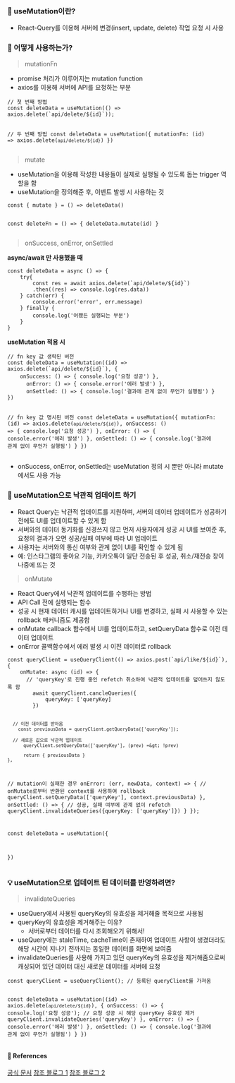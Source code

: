 <h3 id="🤔-usemutation이란">🤔 useMutation이란?</h3>
<ul>
<li>React-Query를 이용해 서버에 변경(insert, update, delete) 작업 요청 시 사용</li>
</ul>
<h3 id="🧐-어떻게-사용하는가">🧐 어떻게 사용하는가?</h3>
<blockquote>
<p>mutationFn</p>
</blockquote>
<ul>
<li>promise 처리가 이루어지는 mutation function</li>
<li>axios를 이용해 서버에 API를 요청하는 부분</li>
</ul>
<pre><code class="language-jsx">// 첫 번째 방법
const deleteData = useMutation(() =&gt; axios.delete(`api/delete/${id}`));

// 두 번째 방법
const deleteData = useMutation({
  mutationFn: (id) =&gt; axios.delete(`api/delete/${id}`)
})</code></pre>
<blockquote>
<p>mutate</p>
</blockquote>
<ul>
<li>useMutation을 이용해 작성한 내용들이 실제로 실행될 수 있도록 돕는 trigger 역할을 함</li>
<li>useMutation을 정의해준 후, 이벤트 발생 시 사용하는 것</li>
</ul>
<pre><code class="language-jsx">const { mutate } = () =&gt; deleteData()

const deleteFn = () =&gt; {
    deleteData.mutate(id)
}</code></pre>
<blockquote>
<p>onSuccess, onError, onSettled</p>
</blockquote>
<p><strong>async/await 만 사용했을 때</strong></p>
<pre><code class="language-jsx">const deleteData = async () =&gt; {
    try{
        const res = await axios.delete(`api/delete/${id}`)
        .then((res) =&gt; console.log(res.data))
    } catch(err) {
        console.error('error', err.message)
    } finally {
        console.log('어쨌든 실행되는 부분')
    }
}</code></pre>
<p><strong>useMutation 적용 시</strong></p>
<pre><code class="language-jsx">// fn key 값 생략된 버전
const deleteData = useMutation((id) =&gt; axios.delete(`api/delete/${id}`), {
    onSuccess: () =&gt; { console.log('요청 성공') },
      onError: () =&gt; { console.error('에러 발생') },
      onSettled: () =&gt; { console.log('결과에 관계 없이 무언가 실행됨') }
})

// fn key 값 명시된 버전
const deleteData = useMutation({
      mutationFn: (id) =&gt; axios.delete(`api/delete/${id}`),
    onSuccess: () =&gt; { console.log('요청 성공') },
      onError: () =&gt; { console.error('에러 발생') },
      onSettled: () =&gt; { console.log('결과에 관계 없이 무언가 실행됨') }
})</code></pre>
<ul>
<li>onSuccess, onError, onSettled는 useMutation 정의 시 뿐만 아니라 mutate에서도 사용 가능</li>
</ul>
<h3 id="💓-usemutation으로-낙관적-업데이트-하기">💓 useMutation으로 낙관적 업데이트 하기</h3>
<ul>
<li>React Query는 낙관적 업데이트를 지원하며, 서버의 데이터 업데이트가 성공하기 전에도 UI를 업데이트할 수 있게 함</li>
<li>서버와의 데이터 동기화를 신경쓰지 않고 먼저 사용자에게 성공 시 UI를 보여준 후, 요청의 결과가 오면 성공/실패 여부에 따라 UI 업데이트</li>
<li>사용자는 서버와의 통신 여부와 관계 없이 UI를 확인할 수 있게 됨</li>
<li>예: 인스타그램의 좋아요 기능, 카카오톡이 일단 전송된 후 성공, 취소/재전송 창이 나중에 뜨는 것</li>
</ul>
<blockquote>
<p>onMutate</p>
</blockquote>
<ul>
<li>React Query에서 낙관적 업데이트를 수행하는 방법</li>
<li>API Call 전에 실행되는 함수</li>
<li>성공 시 현재 데이터 캐시를 업데이트하거나 UI를 변경하고, 실패 시 사용할 수 있는 rollback 매커니즘도 제공함</li>
<li>onMutate callback 함수에서 UI를 업데이트하고, setQueryData 함수로 이전 데이터 업데이트</li>
<li>onError 콜백함수에서 에러 발생 시 이전 데이터로 rollback</li>
</ul>
<pre><code class="language-jsx">const queryClient = useQueryClient(() =&gt; axios.post(`api/like/${id}`), {
    onMutate: async (id) =&gt; {
      // 'queryKey'로 진행 중인 refetch 취소하여 낙관적 업데이트를 덮어쓰지 않도록 함
        await queryClient.cancleQueries({
            queryKey: ['queryKey]
        })

      // 이전 데이터를 받아옴
        const previousData = queryClient.getQueryData(['queryKey']);

      // 새로운 값으로 낙관적 업데이트
          queryClient.setQueryData(['queryKey'], (prev) =&gt; !prev)

          return { previousData }
    },
  // mutation이 실패한 경우
  onError: (err, newData, context) =&gt; {
    // onMutate로부터 반환된 context를 사용하여 rollback
    queryClient.setQueryData(['queryKey'], context.previousData)
  },
  onSettled: () =&gt; {
    // 성공, 실패 여부에 관계 없이 refetch
       queryClient.invalidateQueries({queryKey: ['queryKey']}) 
  }
});

const deleteData = useMutation({

})
</code></pre>
<h3 id="💡-usemutation으로-업데이트-된-데이터를-반영하려면">💡 useMutation으로 업데이트 된 데이터를 반영하려면?</h3>
<blockquote>
<p>invalidateQueries</p>
</blockquote>
<ul>
<li>useQuery에서 사용된 queryKey의 유효성을 제거해줄 목적으로 사용됨</li>
<li>queryKey의 유효성을 제거해주는 이유?<ul>
<li>서버로부터 데이터를 다시 조회해오기 위해서!</li>
</ul>
</li>
<li>useQuery에는 staleTime, cacheTime이 존재하여 업데이트 사항이 생겼더라도 해당 시간이 지나기 전까지는 동일한 데이터를 화면에 보여줌</li>
<li>invalidateQueries를 사용해 가지고 있던 queryKey의 유효성을 제거해줌으로써 캐싱되어 있던 데이터 대신 새로운 데이터를 서버에 요청</li>
</ul>
<pre><code class="language-jsx">const queryClient = useQueryClient(); // 등록된 queryClient를 가져옴

const deleteData = useMutation((id) =&gt; axios.delete(`api/delete/${id}`), {
    onSuccess: () =&gt; { 
      console.log('요청 성공');
      // 요청 성공 시 해당 queryKey 유효성 제거
      queryClient.invalidateQueries('queryKey')
    },
      onError: () =&gt; { console.error('에러 발생') },
      onSettled: () =&gt; { console.log('결과에 관계 없이 무언가 실행됨') }
})
</code></pre>
<h4 id="🌟-references">🌟 References</h4>
<p><a href="https://tanstack.com/query/v4/docs/react/reference/useMutation">공식 문서</a>
<a href="https://jforj.tistory.com/244">참조 블로그 1</a>
<a href="https://subtlething.tistory.com/127">참조 블로그 2</a></p>